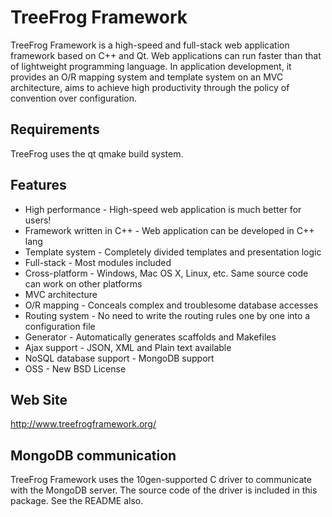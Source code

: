 TreeFrog Framework
==================

TreeFrog Framework is a high-speed and full-stack web application framework
based on C++ and Qt. Web applications can run faster than that of lightweight
programming language. In application development, it provides an O/R mapping
system and template system on an MVC architecture, aims to achieve high
productivity through the policy of convention over configuration.

Requirements
------------
TreeFrog uses the qt qmake build system.

Features
--------

 * High performance  - High-speed web application is much better for users!
 * Framework written in C++  - Web application can be developed in C++ lang
 * Template system  - Completely divided templates and presentation logic
 * Full-stack  - Most modules included
 * Cross-platform  - Windows, Mac OS X, Linux, etc.  Same source code can
                      work on other platforms
 * MVC architecture
 * O/R mapping  - Conceals complex and troublesome database accesses
 * Routing system  - No need to write the routing rules one by one into a
                      configuration file
 * Generator - Automatically generates scaffolds and Makefiles
 * Ajax support - JSON, XML and Plain text available
 * NoSQL database support - MongoDB support
 * OSS  - New BSD License


Web Site
--------
 http://www.treefrogframework.org/


MongoDB communication
---------------------

TreeFrog Framework uses the 10gen-supported C driver to communicate with the
MongoDB server. The source code of the driver is included in this package.
See the README also.
